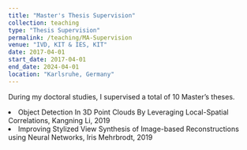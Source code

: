 ```yaml
---
title: "Master's Thesis Supervision"
collection: teaching
type: "Thesis Supervision"
permalink: /teaching/MA-Supervision
venue: "IVD, KIT & IES, KIT"
date: 2017-04-01
start_date: 2017-04-01
end_date: 2024-04-01
location: "Karlsruhe, Germany"
---
```


During my doctoral studies, I supervised a total of 10 Master’s theses.

<li>Object Detection In 3D Point Clouds By Leveraging Local-Spatial Correlations, Kangning Li, 2019</li>
<li>Improving Stylized View Synthesis of Image-based Reconstructions using Neural Networks, Iris Mehrbrodt, 2019</li>